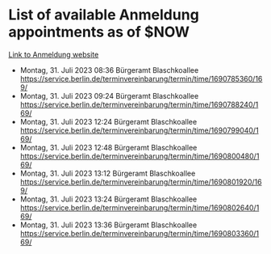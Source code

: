 # List of available Anmeldung appointments as of $NOW
[Link to Anmeldung website](https://service.berlin.de/terminvereinbarung/termin/tag.php?termin=1&anliegen[]=120686&dienstleisterlist=122210,122217,327316,122219,327312,122227,327314,122231,327346,122243,327348,122254,122252,329742,122260,329745,122262,329748,122271,327278,122273,327274,122277,327276,330436,122280,327294,122282,327290,122284,327292,122291,327270,122285,327266,122286,327264,122296,327268,150230,329760,122297,327286,122294,327284,122312,329763,122314,329775,122304,327330,122311,327334,122309,327332,317869,122281,327352,122279,329772,122283,122276,327324,122274,327326,122267,329766,122246,327318,122251,327320,122257,327322,122208,327298,122226,327300&herkunft=http%3A%2F%2Fservice.berlin.de%2Fdienstleistung%2F120686%2F)
- Montag, 31. Juli 2023 08:36 Bürgeramt Blaschkoallee https://service.berlin.de/terminvereinbarung/termin/time/1690785360/169/
- Montag, 31. Juli 2023 09:24 Bürgeramt Blaschkoallee https://service.berlin.de/terminvereinbarung/termin/time/1690788240/169/
- Montag, 31. Juli 2023 12:24 Bürgeramt Blaschkoallee https://service.berlin.de/terminvereinbarung/termin/time/1690799040/169/
- Montag, 31. Juli 2023 12:48 Bürgeramt Blaschkoallee https://service.berlin.de/terminvereinbarung/termin/time/1690800480/169/
- Montag, 31. Juli 2023 13:12 Bürgeramt Blaschkoallee https://service.berlin.de/terminvereinbarung/termin/time/1690801920/169/
- Montag, 31. Juli 2023 13:24 Bürgeramt Blaschkoallee https://service.berlin.de/terminvereinbarung/termin/time/1690802640/169/
- Montag, 31. Juli 2023 13:36 Bürgeramt Blaschkoallee https://service.berlin.de/terminvereinbarung/termin/time/1690803360/169/
